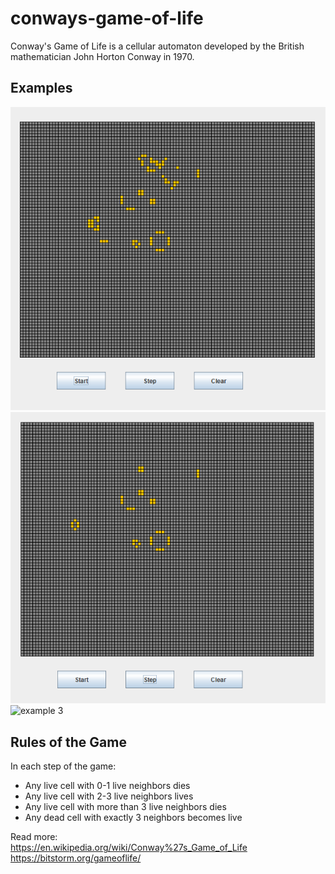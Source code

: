 # conways-game-of-life
Conway's Game of Life is a cellular automaton developed by the British mathematician John Horton Conway in 1970.   

Examples  
--------
![example 1](examples/example1.PNG)   
![example 2](examples/example2.PNG)   
![example 3](example/example3.PNG)   

Rules of the Game    
-----
In each step of the game:   
* Any live cell with 0-1 live neighbors dies    
* Any live cell with 2-3 live neighbors lives    
* Any live cell with more than 3 live neighbors dies   
* Any dead cell with exactly 3 neighbors becomes live   

Read more:   
https://en.wikipedia.org/wiki/Conway%27s_Game_of_Life
https://bitstorm.org/gameoflife/
